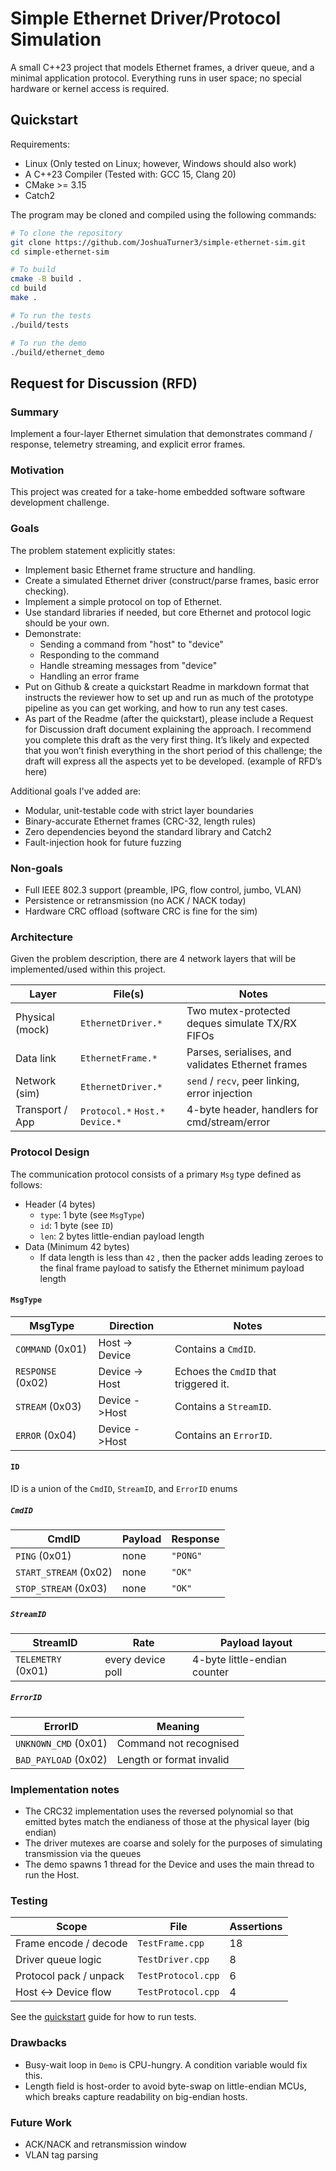 # Simple Ethernet Driver/Protocol Simulation

A small C++23 project that models Ethernet frames, a driver queue, and a minimal application protocol. Everything runs in user space; no special hardware or kernel access is required.

## Quickstart

Requirements:
- Linux (Only tested on Linux; however, Windows should also work)
- A C++23 Compiler (Tested with: GCC 15, Clang 20)
- CMake >= 3.15
- Catch2

The program may be cloned and compiled using the following commands:

```bash
# To clone the repository
git clone https://github.com/JoshuaTurner3/simple-ethernet-sim.git
cd simple-ethernet-sim

# To build
cmake -B build .
cd build
make .

# To run the tests
./build/tests

# To run the demo
./build/ethernet_demo
```

## Request for Discussion (RFD)

### Summary

Implement a four-layer Ethernet simulation that demonstrates command / response,
telemetry streaming, and explicit error frames.

### Motivation

This project was created for a take-home embedded software software development challenge.

### Goals

The problem statement explicitly states:
- Implement basic Ethernet frame structure and handling.
- Create a simulated Ethernet driver (construct/parse frames, basic error checking).
- Implement a simple protocol on top of Ethernet.
- Use standard libraries if needed, but core Ethernet and protocol logic should be your own.
- Demonstrate:
    - Sending a command from "host" to "device"
    - Responding to the command
    - Handle streaming messages from "device"
    - Handling an error frame
- Put on Github & create a quickstart Readme in markdown format that instructs the reviewer how to set up and run as much of the prototype pipeline as you can get working, and how to run any test cases.
- As part of the Readme (after the quickstart), please include a Request for Discussion draft document explaining the approach. I recommend you complete this draft as the very first thing. It’s likely and expected that you won’t finish everything in the short period of this challenge; the draft will express all the aspects yet to be developed. (example of RFD’s here)

Additional goals I've added are:
- Modular, unit-testable code with strict layer boundaries
- Binary-accurate Ethernet frames (CRC-32, length rules)
- Zero dependencies beyond the standard library and Catch2
- Fault-injection hook for future fuzzing

### Non-goals

- Full IEEE 802.3 support (preamble, IPG, flow control, jumbo, VLAN)
- Persistence or retransmission (no ACK / NACK today)
- Hardware CRC offload (software CRC is fine for the sim)

### Architecture

Given the problem description, there are 4 network layers that will be implemented/used within this project.

| Layer           | File(s)                          | Notes                                             |
| --------------- | -------------------------------- | ------------------------------------------------- |
| Physical (mock) | `EthernetDriver.*`               | Two mutex-protected deques simulate TX/RX FIFOs   |
| Data link       | `EthernetFrame.*`                | Parses, serialises, and validates Ethernet frames |
| Network (sim)   | `EthernetDriver.*`               | `send` / `recv`, peer linking, error injection    |
| Transport / App | `Protocol.*` `Host.*` `Device.*` | 4-byte header, handlers for cmd/stream/error      |

### Protocol Design

The communication protocol consists of a primary `Msg` type defined as follows:

- Header (4 bytes)
    - `type`: 1 byte (see `MsgType`)
    - `id`: 1 byte (see `ID`)
    - `len`: 2 bytes little-endian payload length
- Data (Minimum 42 bytes)
    - If data length is less than `42` , then the packer adds leading zeroes to the final frame payload to satisfy the Ethernet minimum payload length

#### `MsgType`
| MsgType           | Direction      | Notes                                 |
| ----------------- | -------------  | ------------------------------------- |
| `COMMAND` (0x01)  | Host -> Device | Contains a `CmdID`.                   |
| `RESPONSE` (0x02) | Device -> Host | Echoes the `CmdID` that triggered it. |
| `STREAM` (0x03)   | Device ->Host  | Contains a `StreamID`.                |
| `ERROR` (0x04)    | Device ->Host  | Contains an `ErrorID`.                |

#### `ID`
ID is a union of the `CmdID`, `StreamID`, and `ErrorID` enums

##### `CmdID`
| CmdID                 | Payload | Response |
| --------------------- | ------- | ---------|
| `PING` (0x01)         | none    | `"PONG"` |
| `START_STREAM` (0x02) | none    | `"OK"`   |
| `STOP_STREAM` (0x03)  | none    | `"OK"`   |

##### `StreamID`
| StreamID           | Rate              | Payload layout               |
| ------------------ | ----------------- | ---------------------------- |
| `TELEMETRY` (0x01) | every device poll | 4-byte little-endian counter |

##### `ErrorID`
| ErrorID              | Meaning                  |
| -------------------- | ------------------------ |
| `UNKNOWN_CMD` (0x01) | Command not recognised   |
| `BAD_PAYLOAD` (0x02) | Length or format invalid |

### Implementation notes

- The CRC32 implementation uses the reversed polynomial so that emitted bytes match the endianess of those at the physical layer (big endian)
- The driver mutexes are coarse and solely for the purposes of simulating transmission via the queues
- The demo spawns 1 thread for the Device and uses the main thread to run the Host.

### Testing

| Scope                  | File               | Assertions |
| ---------------------- | ------------------ | ---------- |
| Frame encode / decode  | `TestFrame.cpp`    | 18         |
| Driver queue logic     | `TestDriver.cpp`   | 8          |
| Protocol pack / unpack | `TestProtocol.cpp` | 6          |
| Host <-> Device flow   | `TestProtocol.cpp` | 4          |

See the [quickstart](#quickstart) guide for how to run tests.

### Drawbacks

- Busy-wait loop in `Demo` is CPU-hungry. A condition variable would fix this.
- Length field is host-order to avoid byte-swap on little-endian MCUs, which breaks capture readability on big-endian hosts.

### Future Work

- ACK/NACK and retransmission window
- VLAN tag parsing
